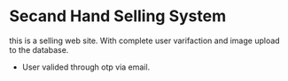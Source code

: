# Secand Hand Selling System
this is a selling web site. With complete user varifaction and image upload to the database.
* User valided through otp via email.
